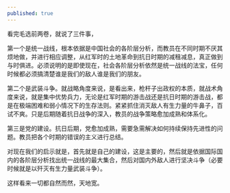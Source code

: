 ```yaml
---
published: true
---
```

看完毛选前两卷，就说了三件事，

第一个是统一战线，根本依据是中国社会的各阶层分析，而教员在不同时期不厌其烦地做，并进行相应调整，从红军时的土地革命到抗日时期的减租减息，真正做到与时俱进。必须说明的是即使现在，社会各阶层分析依然是统一战线的法宝，任何时候都必须搞清楚谁是我们的敌人谁是我们的朋友。

第二个是武装斗争。就战略角度来说，是看出来，枪杆子出政权的本质，就战术角度来说，就是集中优势兵力，无论是红军时期的游击战还是抗日时期的游击战，都是在极端困难和弱小情况下的生存法则。紧紧抓住消灭敌人有生力量的牛鼻子，百试不爽。只是后期随着抗日战争的深入，教员的战争策略愈加成熟和体系化。

第三是党的建设。抗日后期，党愈加成熟，需要急需解决如何持续保持先进性的问题。教员把各个时期的错误的主义进行总结。

对现在我们的启示就是，首先就是自己的建设，这是主要的，然后就是依据国际国内的各阶层分析找出统一战线的最大集合，然后对国内外敌人进行坚决斗争（必要时候就是以歼灭有生力量武装斗争）。

这样看来一切都自然而然，天地宽。
